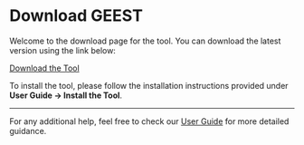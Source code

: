 # Download GEEST

Welcome to the download page for the tool. You can download the latest version using the link below:

[Download the Tool](https://raw.githubusercontent.com/kartoza/GEEST2/release/docs/repository/plugins.xml)

To install the tool, please follow the installation instructions provided under **User Guide -> Install the Tool**.

---

For any additional help, feel free to check our [User Guide](#) for more detailed guidance.
